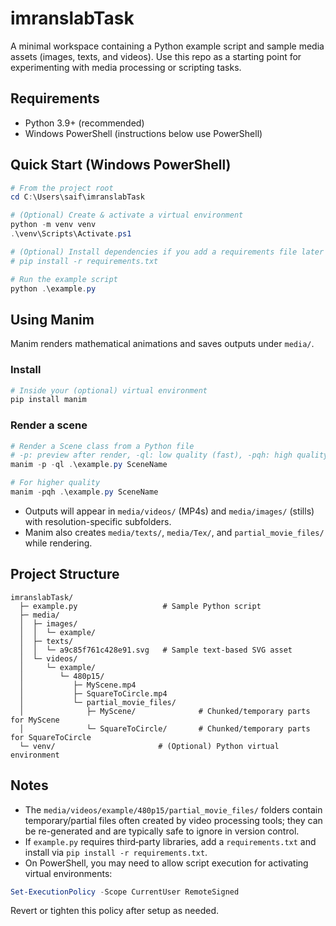 # imranslabTask

A minimal workspace containing a Python example script and sample media assets (images, texts, and videos). Use this repo as a starting point for experimenting with media processing or scripting tasks.

## Requirements

- Python 3.9+ (recommended)
- Windows PowerShell (instructions below use PowerShell)

## Quick Start (Windows PowerShell)

```powershell
# From the project root
cd C:\Users\saif\imranslabTask

# (Optional) Create & activate a virtual environment
python -m venv venv
.\venv\Scripts\Activate.ps1

# (Optional) Install dependencies if you add a requirements file later
# pip install -r requirements.txt

# Run the example script
python .\example.py
```

## Using Manim

Manim renders mathematical animations and saves outputs under `media/`.

### Install

```powershell
# Inside your (optional) virtual environment
pip install manim
```

### Render a scene

```powershell
# Render a Scene class from a Python file
# -p: preview after render, -ql: low quality (fast), -pqh: high quality with preview
manim -p -ql .\example.py SceneName

# For higher quality
manim -pqh .\example.py SceneName
```

- Outputs will appear in `media/videos/` (MP4s) and `media/images/` (stills) with resolution-specific subfolders.
- Manim also creates `media/texts/`, `media/Tex/`, and `partial_movie_files/` while rendering.

## Project Structure

```
imranslabTask/
  ├─ example.py                   # Sample Python script
  ├─ media/
  │  ├─ images/
  │  │  └─ example/
  │  ├─ texts/
  │  │  └─ a9c85f761c428e91.svg   # Sample text-based SVG asset
  │  └─ videos/
  │     └─ example/
  │        └─ 480p15/
  │           ├─ MyScene.mp4
  │           ├─ SquareToCircle.mp4
  │           └─ partial_movie_files/
  │              ├─ MyScene/              # Chunked/temporary parts for MyScene
  │              └─ SquareToCircle/       # Chunked/temporary parts for SquareToCircle
  └─ venv/                       # (Optional) Python virtual environment
```

## Notes

- The `media/videos/example/480p15/partial_movie_files/` folders contain temporary/partial files often created by video processing tools; they can be re-generated and are typically safe to ignore in version control.
- If `example.py` requires third‑party libraries, add a `requirements.txt` and install via `pip install -r requirements.txt`.
- On PowerShell, you may need to allow script execution for activating virtual environments:

```powershell
Set-ExecutionPolicy -Scope CurrentUser RemoteSigned
```

Revert or tighten this policy after setup as needed.
